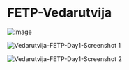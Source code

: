 # FETP-Vedarutvija



![image](https://github.com/Vedarutvija/FETP-Vedarutvija/assets/52282654/8731fe61-17f1-40af-b2c4-d4ca66307373)



![Vedarutvija-FETP-Day1-Screenshot 1](https://github.com/Vedarutvija/FETP-Vedarutvija/assets/52282654/a7aa9d6f-6984-4eee-a3fa-12bcdfc3090e)



![Vedarutvija-FETP-Day1-Screenshot 2](https://github.com/Vedarutvija/FETP-Vedarutvija/assets/52282654/e45ece93-b7f7-4699-8b16-916a06dd8480)
